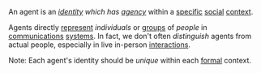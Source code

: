 An agent is an *[identity](https://github.com/gcassel/Modular-Organization-Terminology/blob/master/terms/identity.md) which has [agency](https://github.com/gcassel/Modular-Organization-Terminology/blob/master/terms/agency.md)* within a [specific](https://github.com/gcassel/Modular-Organization-Terminology/blob/master/terms/specific.md) [social](https://github.com/gcassel/Modular-Organization-Terminology/blob/master/terms/social.md) [context](https://github.com/gcassel/Modular-Organization-Terminology/blob/master/terms/context.md).   

Agents directly [represent](https://github.com/gcassel/Modular-Organization-Terminology/blob/master/terms/representation.md) *individuals* or [groups](https://github.com/gcassel/Modular-Organization-Terminology/blob/master/terms/group.md) of *people* in [communications](https://github.com/gcassel/Modular-Organization-Terminology/blob/master/terms/communication.md) [systems](https://github.com/gcassel/Modular-Organization-Terminology/blob/master/terms/system.md).  In fact, we don't often *distinguish* agents from actual people, especially in live in-person [interactions](https://github.com/gcassel/Modular-Organization-Terminology/blob/master/terms/interaction.md).

Note: Each agent's identity should be *unique* within each [formal](https://github.com/gcassel/Modular-Organization-Terminology/blob/master/terms/form.md) context.  

